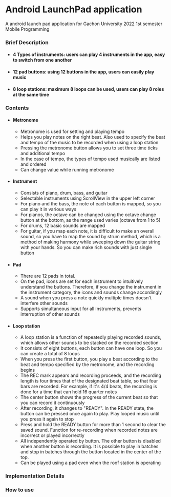 # Android LaunchPad application
A android launch pad application for Gachon University 2022 1st semester Mobile Programming 

### Brief Description

* #### 4 Types of instruments: users can play 4 instruments in the app, easy to switch from one another
* #### 12 pad buttons: using 12 buttons in the app, users can easily play music
* #### 8 loop stations: maximum 8 loops can be used, users can play 8 roles at the same time

### Contents
* #### Metronome 
  * Metronome is used for setting and playing tempo
  * Helps you play notes on the right beat. Also used to specify the beat and tempo of the music to be recorded when using a loop station
  * Pressing the metronome button allows you to set three time ticks and additional tempo
  * In the case of tempo, the types of tempo used musically are listed and ordered
  * Can change value while running metronome

* #### Instrument
  * Consists of piano, drum, bass, and guitar
  * Selectable instruments using ScrollView in the upper left corner
  * For piano and the bass, the note of each button is mapped, so you can play it in various ways
  * For pianos, the octave can be changed using the octave change button at the bottom, as the range used varies (octave from 1 to 5)
  * For drums, 12 basic sounds are mapped
  * For guitar, if you map each note, it is difficult to make an overall sound, so you have to map the sound by strum method, which is a method of making harmony while sweeping down the guitar string with your hands. So you can make rich sounds with just single button


* #### Pad
  * There are 12 pads in total.
  * On the pad, icons are set for each instrument to intuitively understand the buttons. Therefore, if you change the instrument in the instrument category, the icons and sounds change accordingly
  * A sound when you press a note quickly multiple times doesn't interfere other sounds
  * Supports simultaneous input for all instruments, prevents interruption of other sounds


* #### Loop station
  * A loop station is a function of repeatedly playing recorded sounds, which allows other sounds to be stacked on the recorded section
  * It consists of eight buttons, each button can have one loop. So you can create a total of 8 loops
  * When you press the first button, you play a beat according to the beat and tempo specified by the metronome, and the recording begins
  * The REC mark appears and recording proceeds, and the recording length is four times that of the designated beat table, so that four bars are recorded. For example, if it's 4/4 beats, the recording is done for a time that can hold 16 quarter notes
  * The center button shows the progress of the current beat so that you can record it continuously
  * After recording, it changes to "READY". In the READY state, the button can be pressed once again to play. Play looped music until you press it again to stop
  * Press and hold the READY button for more than 1 second to clear the saved sound. Function for re-recording when recorded notes are incorrect or played incorrectly
  * All independently operated by button. The other button is disabled when another button is recording. It is possible to play in batches and stop in batches through the button located in the center of the top.
  * Can be played using a pad even when the roof station is operating



### Implementation Details




### How to use




